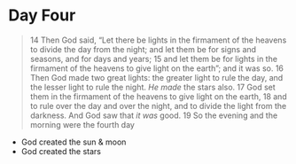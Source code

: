 # Day Four

>   14 Then God said, “Let there be lights in the firmament of the heavens to divide the day from the night; and let them be for signs and seasons, and for days and years; 15 and let them be for lights in the firmament of the heavens to give light on the earth”; and it was so. 16 Then God made two great lights: the greater light to rule the day, and the lesser light to rule the night. *He made* the stars also. 17 God set them in the firmament of the heavens to give light on the earth, 18 and to rule over the day and over the night, and to divide the light from the darkness. And God saw that *it was* good. 19 So the evening and the morning were the fourth day



-   God created the sun & moon
-   God created the stars